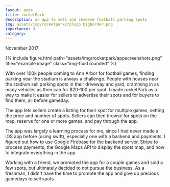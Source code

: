 ```yaml
---
layout: page
title: rocketPark
description: an app to sell and reserve football parking spots
img: assets/img/rocketpark/rplogo bigborder.png
importance: 3
category:
---
```

November 2017

<div class="row">
    <div class="col-sm mt-3 mt-md-0 mx-auto d-block">
        {% include figure.html path="assets/img/rocketpark/appscreenshots.png" title="example image" class="img-fluid rounded" %}
    </div>
</div>


With over 100k people coming to Ann Arbor for football games, finding parking near the stadium is always a challenge.
People with houses near the stadium sell parking spots in their driveway and yard, cramming in as many vehicles as then
can for $20-100 per spot. I made rocketPark as a way to make it easier for sellers to advertise their spots and for buyers to find them, all
before gameday.

The app lets sellers create a listing for their spot for multiple games, setting the price and number of spots.
Sellers can then browse for spots on the map, reserve for one or more games, and pay through the app.

The app was largely a learning process for me, since I had never made a iOS app before (using swift), especially one 
with a backend and payments. I figured out how to use Google Firebase for the backend server, Stripe to process payments, 
the Google Maps API to display the spots map, and how to integrate everything in the app. 

Working with a friend, we promoted the app for a couple games and sold a few spots, but ultimately 
decided to not pursue the business. As a freshman, I didn't have the time to promote the app and give up precious gamedays to sell spots.




